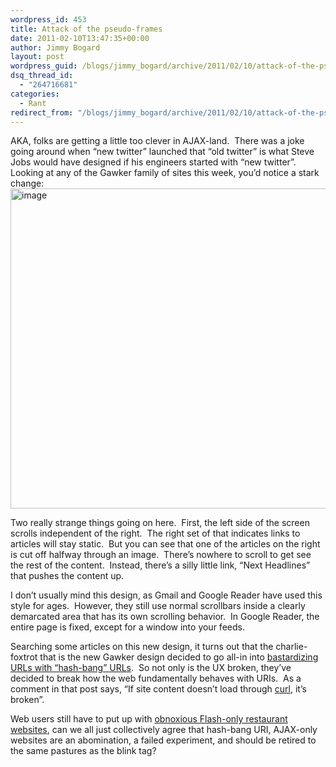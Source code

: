 ```yaml
---
wordpress_id: 453
title: Attack of the pseudo-frames
date: 2011-02-10T13:47:35+00:00
author: Jimmy Bogard
layout: post
wordpress_guid: /blogs/jimmy_bogard/archive/2011/02/10/attack-of-the-pseudo-frames.aspx
dsq_thread_id:
  - "264716681"
categories:
  - Rant
redirect_from: "/blogs/jimmy_bogard/archive/2011/02/10/attack-of-the-pseudo-frames.aspx/"
---
```

AKA, folks are getting a little too clever in AJAX-land.&#160; There was a joke going around when “new twitter” launched that “old twitter” is what Steve Jobs would have designed if his engineers started with “new twitter”.&#160; Looking at any of the Gawker family of sites this week, you’d notice a stark change:[<img style="border-bottom: 0px;border-left: 0px;padding-left: 0px;padding-right: 0px;border-top: 0px;border-right: 0px;padding-top: 0px" border="0" alt="image" src="http://lostechies.com/jimmybogard/files/2011/03/image_thumb_28F4C7DC.png" width="521" height="512" />](http://lostechies.com/jimmybogard/files/2011/03/image_7A5EBEF9.png)

Two really strange things going on here.&#160; First, the left side of the screen scrolls independent of the right.&#160; The right set of that indicates links to articles will stay static.&#160; But you can see that one of the articles on the right is cut off halfway through an image.&#160; There’s nowhere to scroll to get see the rest of the content.&#160; Instead, there’s a silly little link, “Next Headlines” that pushes the content up.

I don’t usually mind this design, as Gmail and Google Reader have used this style for ages.&#160; However, they still use normal scrollbars inside a clearly demarcated area that has its own scrolling behavior.&#160; In Google Reader, the entire page is fixed, except for a window into your feeds.

Searching some articles on this new design, it turns out that the charlie-foxtrot that is the new Gawker design decided to go all-in into [bastardizing URLs with “hash-bang” URLs](http://isolani.co.uk/blog/javascript/BreakingTheWebWithHashBangs).&#160; So not only is the UX broken, they’ve decided to break how the web fundamentally behaves with URIs.&#160; As a comment in that post says, “If site content doesn’t load through [curl](http://curl.haxx.se/), it’s broken”.

Web users still have to put up with [obnoxious Flash-only restaurant websites](http://theoatmeal.com/comics/restaurant_website), can we all just collectively agree that hash-bang URI, AJAX-only websites are an abomination, a failed experiment, and should be retired to the same pastures as the blink tag?